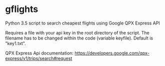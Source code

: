# gflights
Python 3.5 script to search cheapest flights using Google QPX Express API

Requires a file with your api key in the root directory of the script. The filename has to be changed within the code (variable keyfile). Default is "key1.txt".


QPX Express Api documentation: https://developers.google.com/qpx-express/v1/trips/search#request

